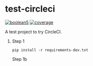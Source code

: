 # test-circleci

[![boolean5](https://circleci.com/gh/boolean5/test-circleci/tree/master.svg?style=shield)](https://circleci.com/gh/boolean5/test-circleci/tree/master)
[![coverage](https://circleci.com/api/v1.1/project/github/boolean5/test-circleci/latest/artifacts/0/coverage.svg?branch=master)](https://circleci.com/api/v1.1/project/github/boolean5/test-circleci/latest/artifacts/0/htmlcov/index.html?branch=master)

A test project to try CircleCI.

1. Step 1

    ```
    pip install -r requirements-dev.txt
    ```

    Step 1b
